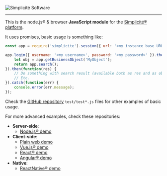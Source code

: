 ![Simplicit&eacute; Software](https://www.simplicite.io/resources/logos/logo250.png)
* * *

This is the node.js&reg; &amp; browser **JavaScript module** for the [Simplicit&eacute;&reg; platform](http://www.simplicitesoftware.com).

It uses promises, basic usage is something like:

```javascript
const app = require('simplicite').session({ url: '<my instance base URL>' });

app.login({ username: '<my username>', password: '<my password>' }).then(function() {
	let obj = app.getBusinessObject('MyObject');
	return app.search();
}).then(function(res) {
	// Do something with search result (available both as res and as obj.list)
	// Etc.
}).catch(function(err) {
	console.error(err.message);
});
```

Check the [GitHub repository](https://github.com/simplicitesoftware/nodejs-api) `test/test*.js`
files for other examples of basic usage.

For more advanced examples, check these repositories:

- **Server-side**:
	- [Node.js&reg; demo](https://github.com/simplicitesoftware/nodejs-demo)
- **Client-side**:
	- [Plain web demo](https://github.com/simplicitesoftware/web-demo)
	- [Vue.js&reg; demo](https://github.com/simplicitesoftware/vue-demo)
	- [React&reg; demo](https://github.com/simplicitesoftware/react-demo)
	- [Angular&reg; demo](https://github.com/simplicitesoftware/angular-demo)
- **Native**:
	- [ReactNative&reg; demo](https://github.com/simplicitesoftware/react-native-demo)
